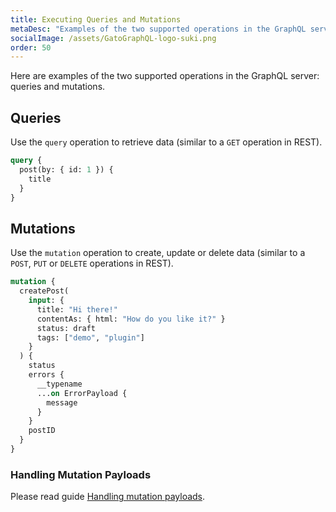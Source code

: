 ```yaml
---
title: Executing Queries and Mutations
metaDesc: "Examples of the two supported operations in the GraphQL server: queries and mutations."
socialImage: /assets/GatoGraphQL-logo-suki.png
order: 50
---
```


Here are examples of the two supported operations in the GraphQL server: queries and mutations.

## Queries

Use the `query` operation to retrieve data (similar to a `GET` operation in REST).

```graphql
query {
  post(by: { id: 1 }) {
    title
  }
}
```

## Mutations

Use the `mutation` operation to create, update or delete data (similar to a `POST`, `PUT` or `DELETE` operations in REST).

```graphql
mutation {
  createPost(
    input: {
      title: "Hi there!"
      contentAs: { html: "How do you like it?" }
      status: draft
      tags: ["demo", "plugin"]
    }
  ) {
    status
    errors {
      __typename
      ...on ErrorPayload {
        message
      }
    }
    postID
  }
}
```

### Handling Mutation Payloads

Please read guide [Handling mutation payloads](../../interact/handling-mutation-payloads).
